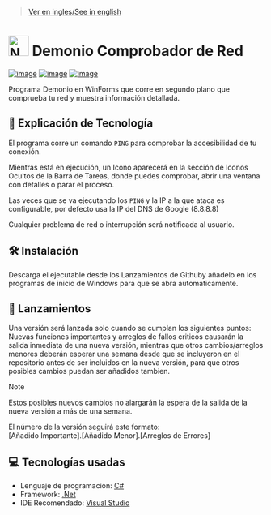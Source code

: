 > [Ver en ingles/See in english](https://github.com/LuisMiSanVe/NetworkCheckerDaemon/blob/main/README.md)
# <img src="https://github.com/LuisMiSanVe/NetworkCheckerDaemon/blob/main/NetworkCheckerDaemon/Resources/icon.ico" width="40" alt="NetworkCheckerDaemon Logo"> Demonio Comprobador de Red
[![image](https://img.shields.io/badge/C%23-239120?style=for-the-badge&logo=csharp&logoColor=white)](https://dotnet.microsoft.com/en-us/languages/csharp)
[![image](https://img.shields.io/badge/.NET-5C2D91?style=for-the-badge&logo=.net&logoColor=white)](https://dotnet.microsoft.com/en-us/learn/dotnet/what-is-dotnet)
[![image](https://img.shields.io/badge/Visual_Studio-5C2D91?style=for-the-badge&logo=visual%20studio&logoColor=white)](https://visualstudio.microsoft.com/)

Programa Demonio en WinForms que corre en segundo plano que comprueba tu red y muestra información detallada.

## 📝 Explicación de Tecnología
El programa corre un comando `PING` para comprobar la accesibilidad de tu conexión.

Mientras está en ejecución, un Icono aparecerá en la sección de Iconos Ocultos de la Barra de Tareas, donde puedes comprobar, abrir una ventana con detalles o parar el proceso.

Las veces que se va ejecutando los `PING` y la IP a la que ataca es configurable, por defecto usa la IP del DNS de Google (8.8.8.8)

Cualquier problema de red o interrupción será notificada al usuario.

## 🛠️ Instalación
Descarga el ejecutable desde los Lanzamientos de Githuby añadelo en los programas de inicio de Windows para que se abra automaticamente.

## 🚀 Lanzamientos
Una versión será lanzada solo cuando se cumplan los siguientes puntos:\
Nuevas funciones importantes y arreglos de fallos criticos causarán la salida inmediata de una nueva versión, mientras que otros cambios/arreglos menores deberán esperar una semana desde que se incluyeron en el repositorio antes de ser incluidos en la nueva versión, para que otros posibles cambios puedan ser añadidos tambien.
>[!NOTE]
>Estos posibles nuevos cambios no alargarán la espera de la salida de la nueva versión a más de una semana.

El número de la versión seguirá este formato: \
\[Añadido Importante\].\[Añadido Menor\].\[Arreglos de Errores\]

## 💻 Tecnologías usadas
- Lenguaje de programación: [C#](https://dotnet.microsoft.com/en-us/languages/csharp)
- Framework: [.Net](https://dotnet.microsoft.com/en-us/learn/dotnet/what-is-dotnet)
- IDE Recomendado: [Visual Studio](https://visualstudio.microsoft.com/) 
